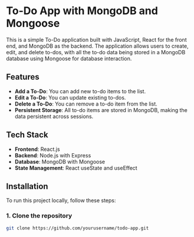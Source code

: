 # To-Do App with MongoDB and Mongoose

This is a simple To-Do application built with JavaScript, React for the front end, and MongoDB as the backend. The application allows users to create, edit, and delete to-dos, with all the to-do data being stored in a MongoDB database using Mongoose for database interaction.

## Features
- **Add a To-Do**: You can add new to-do items to the list.
- **Edit a To-Do**: You can update existing to-dos.
- **Delete a To-Do**: You can remove a to-do item from the list.
- **Persistent Storage**: All to-do items are stored in MongoDB, making the data persistent across sessions.

## Tech Stack
- **Frontend**: React.js
- **Backend**: Node.js with Express
- **Database**: MongoDB with Mongoose
- **State Management**: React useState and useEffect

## Installation

To run this project locally, follow these steps:

### 1. Clone the repository
```bash
git clone https://github.com/yourusername/todo-app.git
